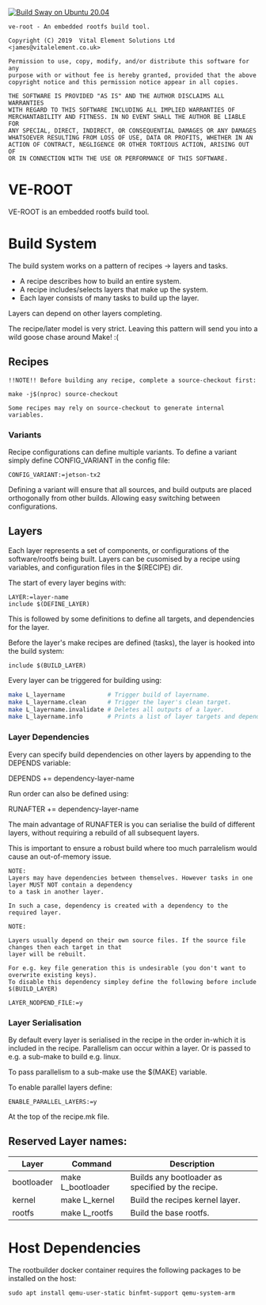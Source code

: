 [![Build Sway on Ubuntu 20.04](https://github.com/jameswalmsley/ve-root/actions/workflows/sway-ubuntu.yml/badge.svg)](https://github.com/jameswalmsley/ve-root/actions/workflows/sway-ubuntu.yml)

```
ve-root - An embedded rootfs build tool.

Copyright (C) 2019  Vital Element Solutions Ltd <james@vitalelement.co.uk>

Permission to use, copy, modify, and/or distribute this software for any
purpose with or without fee is hereby granted, provided that the above
copyright notice and this permission notice appear in all copies.

THE SOFTWARE IS PROVIDED "AS IS" AND THE AUTHOR DISCLAIMS ALL WARRANTIES
WITH REGARD TO THIS SOFTWARE INCLUDING ALL IMPLIED WARRANTIES OF
MERCHANTABILITY AND FITNESS. IN NO EVENT SHALL THE AUTHOR BE LIABLE FOR
ANY SPECIAL, DIRECT, INDIRECT, OR CONSEQUENTIAL DAMAGES OR ANY DAMAGES
WHATSOEVER RESULTING FROM LOSS OF USE, DATA OR PROFITS, WHETHER IN AN
ACTION OF CONTRACT, NEGLIGENCE OR OTHER TORTIOUS ACTION, ARISING OUT OF
OR IN CONNECTION WITH THE USE OR PERFORMANCE OF THIS SOFTWARE.
```

# VE-ROOT

VE-ROOT is an embedded rootfs build tool.

# Build System

The build system works on a pattern of recipes -> layers and tasks.

* A recipe describes how to build an entire system.
* A recipe includes/selects layers that make up the system.
* Each layer consists of many tasks to build up the layer.

Layers can depend on other layers completing.

The recipe/later model is very strict. Leaving this pattern will send you
into a wild goose chase around Make! :(

## Recipes
```
!!NOTE!! Before building any recipe, complete a source-checkout first:

make -j$(nproc) source-checkout

Some recipes may rely on source-checkout to generate internal variables.

```

### Variants
Recipe configurations can define multiple variants.
To define a variant simply define CONFIG_VARIANT in the config file:

```
CONFIG_VARIANT:=jetson-tx2
```

Defining a variant will ensure that all sources, and build outputs are placed
orthogonally from other builds. Allowing easy switching between configurations.

## Layers

Each layer represents a set of components, or configurations of the software/rootfs being built.
Layers can be cusomised by a recipe using variables, and configuration files in the $(RECIPE) dir.

The start of every layer begins with:

```make
LAYER:=layer-name
include $(DEFINE_LAYER)
```

This is followed by some definitions to define all targets, and dependencies for the layer.

Before the layer's make recipes are defined (tasks), the layer is hooked into the build system:

```make
include $(BUILD_LAYER)
```

Every layer can be triggered for building using:

```bash
make L_layername            # Trigger build of layername.
make L_layername.clean      # Trigger the layer's clean target.
make L_layername.invalidate # Deletes all outputs of a layer.
make L_layername.info       # Prints a list of layer targets and dependencies.
```


### Layer Dependencies

Every can specify build dependencies on other layers by appending to the DEPENDS variable:

DEPENDS += dependency-layer-name

Run order can also be defined using:

RUNAFTER += dependency-layer-name

The main advantage of RUNAFTER is you can serialise the build of different layers, without requiring
a rebuild of all subsequent layers.

This is important to ensure a robust build where too much parralelism would cause an out-of-memory issue.

    NOTE:
    Layers may have dependencies between themselves. However tasks in one layer MUST NOT contain a dependency
    to a task in another layer.

    In such a case, dependency is created with a dependency to the required layer.

```
NOTE:

Layers usually depend on their own source files. If the source file changes then each target in that
layer will be rebuilt.

For e.g. key file generation this is undesirable (you don't want to overwrite existing keys).
To disable this dependency simpley define the following before include $(BUILD_LAYER)

LAYER_NODPEND_FILE:=y
```

### Layer Serialisation

By default every layer is serialised in the recipe in the order in-which it is included in the recipe.
Parallelism can occur within a layer. Or is passed to e.g. a sub-make to build e.g. linux.

To pass parallelism to a sub-make use the $(MAKE) variable.

To enable parallel layers define:

    ENABLE_PARALLEL_LAYERS:=y

At the top of the recipe.mk file.

## Reserved Layer names:

| Layer      | Command           | Description                                       |
| ---------- | ----------------- | ------------------------------------------------- |
| bootloader | make L_bootloader | Builds any bootloader as specified by the recipe. |
| kernel     | make L_kernel     | Build the recipes kernel layer.                   |
| rootfs     | make L_rootfs     | Build the base rootfs.                            |

# Host Dependencies

The rootbuilder docker container requires the following packages to be installed on
the host:

```
sudo apt install qemu-user-static binfmt-support qemu-system-arm
```

